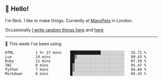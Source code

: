 ## 👋 Hello! 

I'm Nick. I like to make things. Currently at [ManyPets](https://manypets.com) in London.

Occasionally [I write random things here](https://nicksnell.com) and [here](https://twitter.com/nicksnell).

-------

🚀 This week I've been using

<!--START_SECTION:waka-->

```text
HTML          1 hr 27 mins    ██████████████░░░░░░░░░░░   55.72 %
Lua           14 mins         ██▒░░░░░░░░░░░░░░░░░░░░░░   09.43 %
Ruby          11 mins         ██░░░░░░░░░░░░░░░░░░░░░░░   07.59 %
INI           8 mins          █▒░░░░░░░░░░░░░░░░░░░░░░░   05.47 %
Python        7 mins          █▒░░░░░░░░░░░░░░░░░░░░░░░   04.84 %
Markdown      6 mins          █░░░░░░░░░░░░░░░░░░░░░░░░   04.43 %
```

<!--END_SECTION:waka-->
